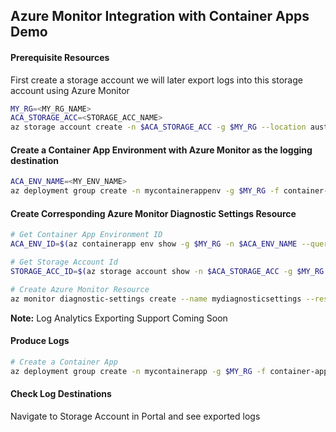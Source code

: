## Azure Monitor Integration with Container Apps Demo

#### Prerequisite Resources

First create a storage account we will later export logs into this storage account using Azure Monitor
```bash
MY_RG=<MY_RG_NAME>
ACA_STORAGE_ACC=<STORAGE_ACC_NAME>
az storage account create -n $ACA_STORAGE_ACC -g $MY_RG --location australiaeast --sku Standard_LRS
```

#### Create a Container App Environment with Azure Monitor as the logging destination
```bash
ACA_ENV_NAME=<MY_ENV_NAME>
az deployment group create -n mycontainerappenv -g $MY_RG -f container-app-env-arm.json -p environment_name=$ACA_ENV_NAME
```

#### Create Corresponding Azure Monitor Diagnostic Settings Resource
```bash
# Get Container App Environment ID
ACA_ENV_ID=$(az containerapp env show -g $MY_RG -n $ACA_ENV_NAME --query id -o tsv)

# Get Storage Account Id
STORAGE_ACC_ID=$(az storage account show -n $ACA_STORAGE_ACC -g $MY_RG --query id -o tsv)

# Create Azure Monitor Resource
az monitor diagnostic-settings create --name mydiagnosticsettings --resource $ACA_ENV_ID --storage-account $STORAGE_ACC_ID --logs '@azure-monitor-log-options.json'
```
**Note:** Log Analytics Exporting Support Coming Soon

#### Produce Logs
```bash
# Create a Container App
az deployment group create -n mycontainerapp -g $MY_RG -f container-app-arm.json -p environment_name=$ACA_ENV_NAME
```

#### Check Log Destinations
Navigate to Storage Account in Portal and see exported logs
